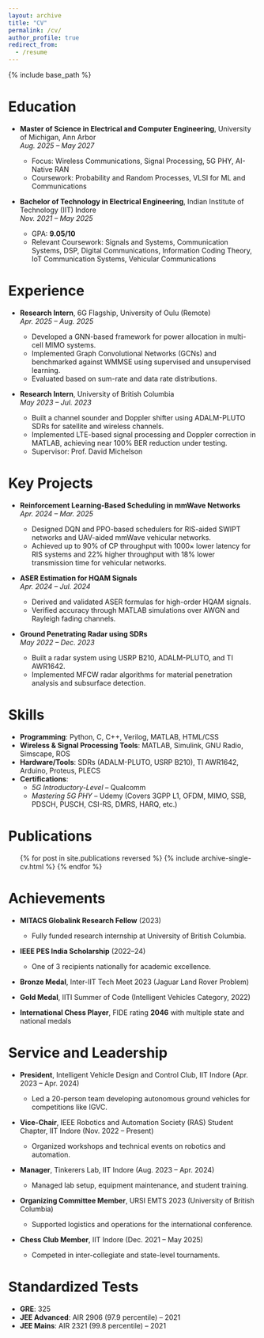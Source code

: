 ```yaml
---
layout: archive
title: "CV"
permalink: /cv/
author_profile: true
redirect_from:
  - /resume
---
```


{% include base_path %}

Education
======
* **Master of Science in Electrical and Computer Engineering**, University of Michigan, Ann Arbor  
  *Aug. 2025 – May 2027*  
  - Focus: Wireless Communications, Signal Processing, 5G PHY, AI-Native RAN  
  - Coursework: Probability and Random Processes, VLSI for ML and Communications

* **Bachelor of Technology in Electrical Engineering**, Indian Institute of Technology (IIT) Indore  
  *Nov. 2021 – May 2025*  
  - GPA: **9.05/10**  
  - Relevant Coursework: Signals and Systems, Communication Systems, DSP, Digital Communications, Information Coding Theory, IoT Communication Systems, Vehicular Communications

Experience
======
* **Research Intern**, 6G Flagship, University of Oulu (Remote)  
  *Apr. 2025 – Aug. 2025*  
  - Developed a GNN-based framework for power allocation in multi-cell MIMO systems.  
  - Implemented Graph Convolutional Networks (GCNs) and benchmarked against WMMSE using supervised and unsupervised learning.  
  - Evaluated based on sum-rate and data rate distributions.

* **Research Intern**, University of British Columbia  
  *May 2023 – Jul. 2023*  
  - Built a channel sounder and Doppler shifter using ADALM-PLUTO SDRs for satellite and wireless channels.  
  - Implemented LTE-based signal processing and Doppler correction in MATLAB, achieving near 100% BER reduction under testing.  
  - Supervisor: Prof. David Michelson

Key Projects
======
* **Reinforcement Learning-Based Scheduling in mmWave Networks**  
  *Apr. 2024 – Mar. 2025*  
  - Designed DQN and PPO-based schedulers for RIS-aided SWIPT networks and UAV-aided mmWave vehicular networks.  
  - Achieved up to 90% of CP throughput with 1000× lower latency for RIS systems and 22% higher throughput with 18% lower transmission time for vehicular networks.

* **ASER Estimation for HQAM Signals**  
  *Apr. 2024 – Jul. 2024*  
  - Derived and validated ASER formulas for high-order HQAM signals.  
  - Verified accuracy through MATLAB simulations over AWGN and Rayleigh fading channels.

* **Ground Penetrating Radar using SDRs**  
  *May 2022 – Dec. 2023*  
  - Built a radar system using USRP B210, ADALM-PLUTO, and TI AWR1642.  
  - Implemented MFCW radar algorithms for material penetration analysis and subsurface detection.

Skills
======
* **Programming**: Python, C, C++, Verilog, MATLAB, HTML/CSS  
* **Wireless & Signal Processing Tools**: MATLAB, Simulink, GNU Radio, Simscape, ROS  
* **Hardware/Tools**: SDRs (ADALM-PLUTO, USRP B210), TI AWR1642, Arduino, Proteus, PLECS  
* **Certifications**:  
  - *5G Introductory-Level* – Qualcomm  
  - *Mastering 5G PHY* – Udemy (Covers 3GPP L1, OFDM, MIMO, SSB, PDSCH, PUSCH, CSI-RS, DMRS, HARQ, etc.)

Publications
======
<ul>{% for post in site.publications reversed %}
  {% include archive-single-cv.html %}
{% endfor %}</ul>

Achievements
======
* **MITACS Globalink Research Fellow** (2023)  
  - Fully funded research internship at University of British Columbia.

* **IEEE PES India Scholarship** (2022–24)  
  - One of 3 recipients nationally for academic excellence.

* **Bronze Medal**, Inter-IIT Tech Meet 2023 (Jaguar Land Rover Problem)  
* **Gold Medal**, IITI Summer of Code (Intelligent Vehicles Category, 2022)  
* **International Chess Player**, FIDE rating **2046** with multiple state and national medals

Service and Leadership
======
* **President**, Intelligent Vehicle Design and Control Club, IIT Indore (Apr. 2023 – Apr. 2024)  
  - Led a 20-person team developing autonomous ground vehicles for competitions like IGVC.

* **Vice-Chair**, IEEE Robotics and Automation Society (RAS) Student Chapter, IIT Indore (Nov. 2022 – Present)  
  - Organized workshops and technical events on robotics and automation.

* **Manager**, Tinkerers Lab, IIT Indore (Aug. 2023 – Apr. 2024)  
  - Managed lab setup, equipment maintenance, and student training.

* **Organizing Committee Member**, URSI EMTS 2023 (University of British Columbia)  
  - Supported logistics and operations for the international conference.

* **Chess Club Member**, IIT Indore (Dec. 2021 – May 2025)  
  - Competed in inter-collegiate and state-level tournaments.

Standardized Tests
======
* **GRE**: 325  
* **JEE Advanced**: AIR 2906 (97.9 percentile) – 2021  
* **JEE Mains**: AIR 2321 (99.8 percentile) – 2021  
